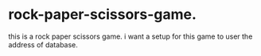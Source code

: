 # rock-paper-scissors-game.
this is a rock paper scissors game.
i want a setup for this game to user the address of database.


